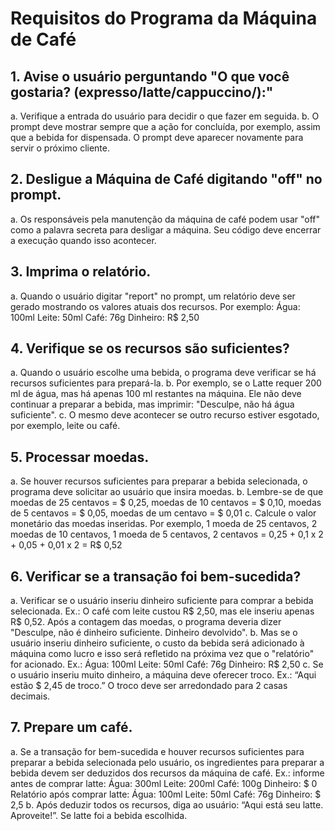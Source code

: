 # Requisitos do Programa da Máquina de Café

## 1. Avise o usuário perguntando "O que você gostaria? (expresso/latte/cappuccino/):"
a. Verifique a entrada do usuário para decidir o que fazer em seguida.
b. O prompt deve mostrar sempre que a ação for concluída, por exemplo, assim que a bebida for
dispensada. O prompt deve aparecer novamente para servir o próximo cliente.

## 2. Desligue a Máquina de Café digitando "off" no prompt.
a. Os responsáveis ​​pela manutenção da máquina de café podem usar "off" como a palavra secreta para desligar a
máquina. Seu código deve encerrar a execução quando isso acontecer.
## 3. Imprima o relatório.

a. Quando o usuário digitar "report" no prompt, um relatório deve ser gerado mostrando os
valores atuais dos recursos. Por exemplo:
Água: 100ml
Leite: 50ml
Café: 76g
Dinheiro: R$ 2,50

## 4. Verifique se os recursos são suficientes?
a. Quando o usuário escolhe uma bebida, o programa deve verificar se há recursos suficientes
para prepará-la.
b. Por exemplo, se o Latte requer 200 ml de água, mas há apenas 100 ml restantes na máquina. Ele não deve
continuar a preparar a bebida, mas imprimir: "Desculpe, não há água suficiente".
c. O mesmo deve acontecer se outro recurso estiver esgotado, por exemplo, leite ou café.

## 5. Processar moedas.
a. Se houver recursos suficientes para preparar a bebida selecionada, o programa deve
solicitar ao usuário que insira moedas.
b. Lembre-se de que moedas de 25 centavos = $ 0,25, moedas de 10 centavos = $ 0,10, moedas de 5 centavos = $ 0,05, moedas de um centavo = $ 0,01
c. Calcule o valor monetário das moedas inseridas. Por exemplo, 1 moeda de 25 centavos, 2 moedas de 10 centavos, 1 moeda de 5 centavos, 2
centavos = 0,25 + 0,1 x 2 + 0,05 + 0,01 x 2 = R$ 0,52

## 6. Verificar se a transação foi bem-sucedida?
a. Verificar se o usuário inseriu dinheiro suficiente para comprar a bebida selecionada. Ex.:
O café com leite custou R$ 2,50, mas ele inseriu apenas R$ 0,52. Após a contagem das moedas, o programa
deveria dizer "Desculpe, não é dinheiro suficiente. Dinheiro devolvido".
b. Mas se o usuário inseriu dinheiro suficiente, o custo da bebida será adicionado à
máquina como lucro e isso será refletido na próxima vez que o "relatório" for acionado. Ex.:
Água: 100ml
Leite: 50ml
Café: 76g
Dinheiro: R$ 2,50
c. Se o usuário inseriu muito dinheiro, a máquina deve oferecer troco.
Ex.: “Aqui estão $ 2,45 de troco.” O troco deve ser arredondado para 2 casas decimais.

## 7. Prepare um café.
a. Se a transação for bem-sucedida e houver recursos suficientes para preparar a bebida
selecionada pelo usuário, os ingredientes para preparar a bebida devem ser deduzidos dos recursos da máquina de café.
Ex.: informe antes de comprar latte:
Água: 300ml
Leite: 200ml
Café: 100g
Dinheiro: $ 0
Relatório após comprar latte:
Água: 100ml
Leite: 50ml
Café: 76g
Dinheiro: $ 2,5
b. Após deduzir todos os recursos, diga ao usuário: “Aqui está seu latte. Aproveite!”. Se latte
foi a bebida escolhida.
